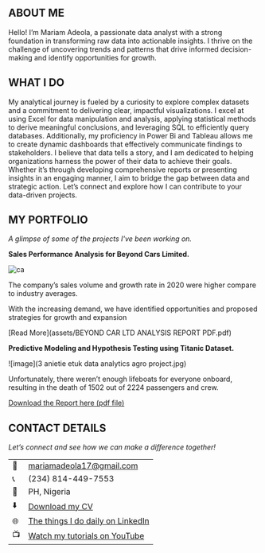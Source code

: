 <!--Section 1: Introduce your self-->
## ABOUT ME

Hello! I’m Mariam Adeola, a passionate data analyst with a strong foundation in transforming raw data into actionable insights. I thrive on the challenge of uncovering trends and patterns that drive informed decision-making  and identify opportunities for growth.

<!--Mention your top/relevant skills here - core and soft skills-->
## WHAT I DO

My analytical journey is fueled by a curiosity to explore complex datasets and a commitment to delivering clear, impactful visualizations. I excel at using Excel for data manipulation and analysis, applying statistical methods to derive meaningful conclusions, and leveraging SQL to efficiently query databases. Additionally, my proficiency in Power Bi and Tableau allows me to create dynamic dashboards that effectively communicate findings to stakeholders.
I believe that data tells a story, and I am dedicated to helping organizations harness the power of their data to achieve their goals. Whether it’s through developing comprehensive reports or presenting insights in an engaging manner, I aim to bridge the gap between data and strategic action.
Let’s connect and explore how I can contribute to your data-driven projects.


<!--Section 2: List 3-4 key projects-->
## MY PORTFOLIO 

*A glimpse of some of the projects I've been working on.*

**Sales Performance Analysis for Beyond Cars Limited.**

![ca](https://github.com/user-attachments/assets/d418cbb9-85ee-4da2-9db4-86c5cac07a2c)

The company’s sales volume and growth rate in 2020 were higher compare to industry averages.

With the increasing demand, we have identified opportunities and proposed strategies for growth and expansion 

[Read More](assets/BEYOND CAR LTD ANALYSIS REPORT PDF.pdf)

**Predictive Modeling and Hypothesis Testing using Titanic Dataset.**

![image](3 anietie etuk data analytics agro project.jpg)

Unfortunately, there weren’t enough lifeboats for everyone onboard, resulting in the death of 1502 out of 2224 passengers and crew. 

<a href="17 How to Present Data to Executives by Anietie Etuk.pdf">Download the Report here (pdf file)</a>


## CONTACT DETAILS

*Let’s connect and see how we can make a difference together!*
<table>
  <tbody>
    <tr>
      <td>📧</td>
      <td><a href="mailto: mariamadeola17@gmail.com">mariamadeola17@gmail.com</a></td>
    </tr>
    <tr>
      <td>📞</td>
      <td>(234) 814-449-7553</td>
    </tr>
    <tr>
      <td>📍</td>
      <td>PH, Nigeria</td>
    </tr>
    <tr>
      <td>⬇️</td>
      <td><a href="https://etuk123456.github.io/portfolio1/docs/Profile.pdf">Download my CV</a></td>
    </tr>
    <tr>
      <td>🌐</td>
      <td><a href="https://linkedin.com/in/etukanietie">The things I do daily on LinkedIn</a></td>
    </tr>
    <tr>
      <td>📺</td>
      <td><a href="https://www.youtube.com/@LearnwithEtuk">Watch my tutorials on YouTube</a></td>
    </tr>
  </tbody>
</table>







</table>
